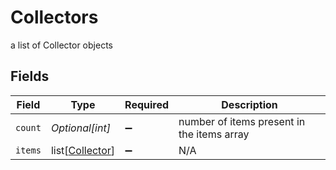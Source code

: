 # Collectors

a list of Collector objects


## Fields

| Field                                               | Type                                                | Required                                            | Description                                         |
| --------------------------------------------------- | --------------------------------------------------- | --------------------------------------------------- | --------------------------------------------------- |
| `count`                                             | *Optional[int]*                                     | :heavy_minus_sign:                                  | number of items present in the items array          |
| `items`                                             | list[[Collector](../../models/shared/collector.md)] | :heavy_minus_sign:                                  | N/A                                                 |